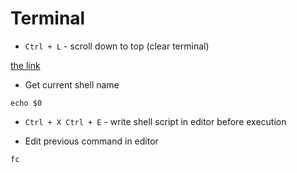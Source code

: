 # Terminal

- `Ctrl + L` - scroll down to top (clear terminal)

[the link](https://www.howtogeek.com/howto/ubuntu/keyboard-shortcuts-for-bash-command-shell-for-ubuntu-debian-suse-redhat-linux-etc/)

- Get current shell name
```
echo $0
```

- `Ctrl + X Ctrl + E` - write shell script in editor before execution

- Edit previous command in editor
```
fc
```
